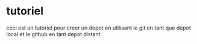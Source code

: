 # tutoriel
ceci est un tutoriel pour creer un depot en utilisant le git en tant que depot local et le github en tant depot distant